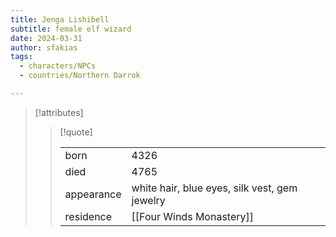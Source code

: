 ```yaml
---
title: Jenga Lishibell
subtitle: female elf wizard
date: 2024-03-31
author: sfakias
tags:
  - characters/NPCs
  - countries/Northern Darrok

---
```

> [!attributes]
> 
> > [!quote]
> >
> > | | |
> > | --- | --- |
> > | born | 4326 |
> > | died | 4765 |
> > | appearance | white hair, blue eyes, silk vest, gem jewelry |
> > | residence | [[Four Winds Monastery]] |
